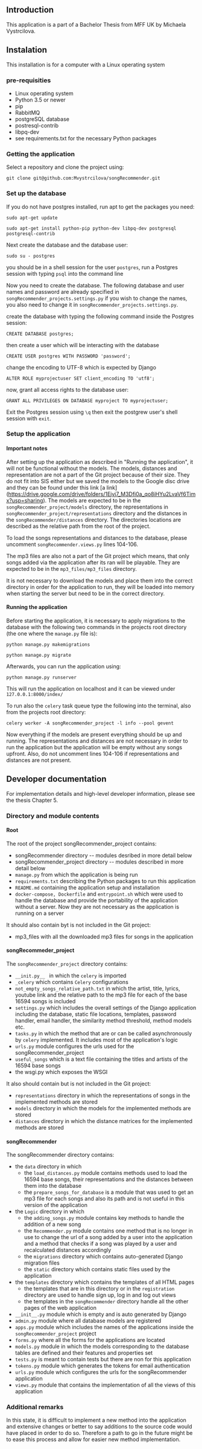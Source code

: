 ## Introduction

This application is a part of a Bachelor Thesis from MFF UK by Michaela Vystrcilova.

## Instalation

This installation is for a computer with a Linux operating system

### pre-requisities

* Linux operating system
* Python 3.5 or newer
* pip
* RabbitMQ
* postgreSQL database
* postresql-contrib
* libpq-dev
* see requirements.txt for the necessary Python packages

### Getting the application

Select a repository and clone the project using:

 `git clone git@github.com:Mvystrcilova/songRecommender.git`
 
### Set up the database
If you do not have postgres installed, run apt to get the packages you need:

`sudo apt-get update` 

`sudo apt-get install python-pip python-dev libpq-dev postgresql postgresql-contrib`

Next create the database and the database user: 

`sudo su - postgres`

you should be in a shell session for the user `postgres`, run a Postgres session with typing `psql` into the command line

Now you need to create the database. The following database and user names and password are 
already specified in `songRecommender_projects.settings.py`
if you wish to change the names, you also need to change it in `songRecommender_projects.settings.py`.

create the database with typing the following command inside the Postgres session:

`CREATE DATABASE postgres;`

then create a user which will be interacting with the database

`CREATE USER postgres WITH PASSWORD 'password';`

change the encoding to UTF-8 which is expected by Django

`ALTER ROLE myprojectuser SET client_encoding TO 'utf8';`

now, grant all access rights to the database user:

`GRANT ALL PRIVILEGES ON DATABASE myproject TO myprojectuser;`

Exit the Postgres session using `\q` then exit the postgrew user's shell session with `exit`.

### Setup the application

#### Important notes
After setting up the application as described in "Running the application", it will not be 
functional without the models. 
The models, distances and representation are not a part of the Git project because of their size.
They do not fit into SIS either but we saved the models to the Google disc drive and they can be found under this link [a link]
(https://drive.google.com/drive/folders/1Ejvj7_M3Dfi0a_qo8iHYu2LvaVf6Timx?usp=sharing). The models are expected to
be in the `songRecommender_project/models` directory, the representations in 
`songRecommender_project/representations` directory and the distances in the 
`songRecommender/distances` directory. The directories locations are described as the relative path from the 
root of the project.
 
 To load the songs representations and distances to the database, please uncomment 
`songRecommender.views.py` lines 104-106.

The mp3 files are also not a part of the Git project which means, that only songs added via the application 
after its ran will be playable. They are expected to be in the `mp3_files/mp3_files` directory.


It is not necessary to download the models and place them into the correct directory in order for the application to run,
 they will be loaded into memory when starting the server
but need to be in the correct directory.
 
 #### Running the application
Before starting the application, it is necessary to apply migrations to the database
with the following two commands in the projects root directory (the one where the `manage.py`
file is):

`python manage.py makemigrations`

`python manage.py migrate` 

Afterwards, you can run the application using:

`python manage.py runserver `

This will run the application on localhost and it can be viewed under `127.0.0.1:8000/index/`

To run also the `celery` task queue type the following into the terminal, also from the
projects root directory:

`celery worker -A songRecommender_project -l info --pool gevent`

Now everything if the models are present everything should be up and running. The representations and distances
are not necessary in order to run the application but 
the application will be empty without any songs upfront. Also, do not uncomment lines 104-106 if
representations and distances are not present.

## Developer documentation

For implementation details and high-level developer information, please see the thesis Chapter 5.

### Directory and module contents

#### Root 
The root of the project songRecommender_project contains:
 
 * songRecommender directory -- modules desribed in more detail below
 * songRecommender_project directory -- modules described in more detail below
 * `manage.py` from which the application is being run
 * `requirements.txt` describing the Python packages to run this application
 * `README.md` containing the application setup and installation
 * `docker-compose, Dockerfile` and `entrypoint.sh` which were used to handle the database and 
 provide the portability of the application without a server. Now they are not necessary as the application
 is running on a server
 
 It should also contain byt is not included in the Git project:
  * mp3_files with all the downloaded mp3 files for songs in the application

 
#### songRecommeder_project
The `songRecommender_project` directory contains:

* `__init.py__ ` in which the `celery` is imported
* `_celery` which contains `Celery` configurations 
* `not_empty_songs_relative_path.txt` in which the artist, 
title, lyrics, youtube link and the relative path to the mp3 file
for each of the base 16594 songs is included
* `settings.py` which includes the overall settings of the Django application
including the database, static file locations, templates, password handler, email handler,
the similarity method threshold, method models etc.
* `tasks.py` in which the method that are or can be called asynchronously by `celery` 
implemented. It includes most of the application's logic
* `urls.py` module configures the urls used for the songRecommender_project
* `useful_songs` which is a text file containing the titles and artists of the 16594 base songs
* the wsgi.py which exposes the WSGI


It also should contain but is not included in the Git project:

* `representations` directory in which the representations of songs in the implemented methods are stored
* `models` directory in which the models for the implemented methods are stored
* `distances` directory in which the distance matrices for the implemented methods are stored

#### songRecommender

The songRecommender directory contains:

* the `data` directory in which
   * the `load_distances.py` module contains methods used to load the
   16594 base songs, their representations and the distances between them into the database
   * the `prepare_songs_for_database` is a module that was used to get an mp3 file
   for each songs and also its path and is not useful in this version of the application
* the `Logic` directory in which
   * the `adding_songs.py` module contains key methods to handle the addition of a new song
   * the `Recommender.py` module contains one method that is no longer in use to change the url of a
   song added by a user into the application and a method that checks if a song was
   played by a user and recalculated distances accordingly
   * the `migrations` directory which contains auto-generated Django migration files
   * the `static` directory which contains static files used by the application
* the `templates` directory which contains the templates of all HTML pages
    * the templates that are in this directory or in the `registration` directory
       are used to handle sign up, log in and log out views
    * the templates in the `songRecommender` directory handle all the other pages
       of the web application
* `__init__.py` module which is empty and is auto generated by Django
* `admin.py` module where all database models are registered
* `apps.py` module which includes the names of the applications inside the `songRecommender_project`
project
* `forms.py` where all the forms for the applications are located
* `models.py` module in which the models corresponding to the database tables
are defined and their features and properties set
* `tests.py` is meant to contain tests but there are non for this application
* `tokens.py` module which generates the tokens for email authentication
* `urls.py` module which configures the urls for the songRecommender application
* `views.py` module that contains the implementation of all the views of this application 

### Additional remarks
In this state, it is difficult to implement a new method into the application and extensive
changes or better to say additions to the source code would have placed in order to do so. 
Therefore a path to go in the future might be to ease this process and allow for easier new method
implementation.
